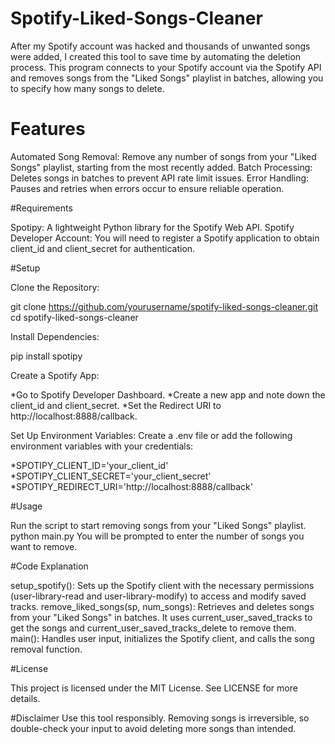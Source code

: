 # Spotify-Liked-Songs-Cleaner
After my Spotify account was hacked and thousands of unwanted songs were added, I created this tool to save time by automating the deletion process. This program connects to your Spotify account via the Spotify API and removes songs from the "Liked Songs" playlist in batches, allowing you to specify how many songs to delete.

# Features

Automated Song Removal: Remove any number of songs from your "Liked Songs" playlist, starting from the most recently added.
Batch Processing: Deletes songs in batches to prevent API rate limit issues.
Error Handling: Pauses and retries when errors occur to ensure reliable operation.

#Requirements

Spotipy: A lightweight Python library for the Spotify Web API.
Spotify Developer Account: You will need to register a Spotify application to obtain client_id and client_secret for authentication.

#Setup

Clone the Repository:

git clone https://github.com/yourusername/spotify-liked-songs-cleaner.git
cd spotify-liked-songs-cleaner

Install Dependencies:

pip install spotipy

Create a Spotify App:

*Go to Spotify Developer Dashboard.
*Create a new app and note down the client_id and client_secret.
*Set the Redirect URI to http://localhost:8888/callback.

Set Up Environment Variables: Create a .env file or add the following environment variables with your credentials:

*SPOTIPY_CLIENT_ID='your_client_id'
*SPOTIPY_CLIENT_SECRET='your_client_secret'
*SPOTIPY_REDIRECT_URI='http://localhost:8888/callback'

#Usage

Run the script to start removing songs from your "Liked Songs" playlist.
python main.py
You will be prompted to enter the number of songs you want to remove.

#Code Explanation

setup_spotify(): Sets up the Spotify client with the necessary permissions (user-library-read and user-library-modify) to access and modify saved tracks.
remove_liked_songs(sp, num_songs): Retrieves and deletes songs from your "Liked Songs" in batches. It uses current_user_saved_tracks to get the songs and current_user_saved_tracks_delete to remove them.
main(): Handles user input, initializes the Spotify client, and calls the song removal function.

#License

This project is licensed under the MIT License. See LICENSE for more details.

#Disclaimer
Use this tool responsibly. Removing songs is irreversible, so double-check your input to avoid deleting more songs than intended.


